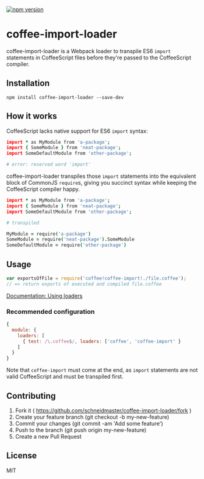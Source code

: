 [![npm version](https://badge.fury.io/js/coffee-import-loader.svg)](https://badge.fury.io/js/coffee-import-loader)

# coffee-import-loader

coffee-import-loader is a Webpack loader to transpile ES6 `import` statements in CoffeeScript files before they're passed to the CoffeeScript compiler.

## Installation

```
npm install coffee-import-loader --save-dev
```

## How it works

CoffeeScript lacks native support for ES6 `import` syntax:

``` coffeescript
import * as MyModule from 'a-package';
import { SomeModule } from 'neat-package';
import SomeDefaultModule from 'other-package';

# error: reserved word 'import'
```

coffee-import-loader transpiles those `import` statements into the equivalent block of CommonJS `require`s, giving you succinct syntax while keeping the CoffeeScript compiler happy.

``` coffeescript
import * as MyModule from 'a-package';
import { SomeModule } from 'neat-package';
import SomeDefaultModule from 'other-package';

# transpiled

MyModule = require('a-package')
SomeModule = require('neat-package').SomeModule
SomeDefaultModule = require('other-package')
```

## Usage

``` javascript
var exportsOfFile = require('coffee!coffee-import!./file.coffee');
// => return exports of executed and compiled file.coffee
```

[Documentation: Using loaders](http://webpack.github.io/docs/using-loaders.html)

### Recommended configuration

``` javascript
{
  module: {
    loaders: [
      { test: /\.coffee$/, loaders: ['coffee', 'coffee-import' }
    ]
  }
}
```

Note that `coffee-import` must come at the end, as `import` statements are not valid CoffeeScript and must be transpiled first.

## Contributing

1. Fork it ( https://github.com/schneidmaster/coffee-import-loader/fork )
2. Create your feature branch (git checkout -b my-new-feature)
3. Commit your changes (git commit -am 'Add some feature')
4. Push to the branch (git push origin my-new-feature)
5. Create a new Pull Request

## License

MIT
